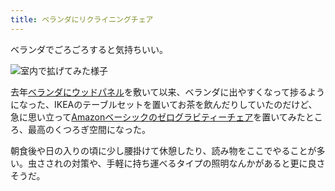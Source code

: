 ```yaml
---
title: ベランダにリクライニングチェア
---
```

ベランダでごろごろすると気持ちいい。

![](https://lh3.googleusercontent.com/docs/ADP-6oHtzdP7SaIoIBI5awsj-VzE1dR0jNfG76hUcB6I0XfoM5dfFGnMi_5d5zKnfo5y3u8q_YHTdzA33A6AzcOzyZ6c_aNN-q_Lmu390ws2W6v4CmMJgtLHSQcrPQekHvV-0QpckZhvPnqkmrcRnXa_tSeNP2kdrwsah2F-iSdoOr_j8IT-ZS89RUk_X_sPKyWcnPGjyOGa6YLedyPuu4z2be74kuYrQMsAXM5F4uU5EsSVpsEUKa2xurQAaYCxvb332VCEmdoah3dANroYh4MwTactW7qCxCIGfReezpQOg1QzzD6UutpbZhuSVb-D2JzxEjAE_czSyVWwF4baqmqrpJnsuNeclOJpN0N_BqhlOmT70Tlh5nj6fbgFqXZJRHULuwSywoF1hhT68bq3-4duAgsJMuk35XSTugjtN8dlyApDm6n9sT1pTXKIqnkoaoQ_FCkmkYmhBDhHw-C2tL-N_lbw7vJAzPYTvYTuW1pqKeKMcBL3dePYWoqUjXI15jTjY3SlxhkgzTNhjZg4Cb_ZsYfDiB8CKh-lbDD_l2cl4_C50mZOQWVw6ZMsbu3v-zdeBPwgsiz1AC0bap11vNU5C7HAM2ShWfJXkyP1I5ChqTAVcCPpmLzw4QiDIR2yUHM06CjvAVG46nL0Pr0g8xOR4xdw0qQYuVYKRRz-1V63ZDKFdtdKlox-7AI-Lk88YpiVaxu8UA4fnUK2KpRXZvnjdN6ZwU9xGfzDSQfq9t_10ffkFGDfJbGOAcRieYAFS1F7ymkKhhD_8Iwrf6JKLJsDg1eK5vE2lk_-jqSE4ik3yfidHwi7ioHwbkZ8YQ1Sy1bHb7RcRDTNskuYXYIPNxtf4-pnAPhV2z8nrODRtlNdLeDWzdfsrY_SvZeNOl5IExWfHMu40XPYEdFK2NlfXKNwpEJ-WRE7vbR_M0l77Dec_Hu5VVBBcKqBziFuhuypjs7dVvWlMOGc47Tz6WWDQ9wGXoEULwrm2gyyn4wjs47UPUL8A1wzWL5p7QWp92JJxuGmuHuallz-W-hgU0ssQHVH8j1o1zBsIZbVOtZ6sIKRqLiONxi_-CslLpoVGLvVTm7huwL0fuFH7-Eau3B9EMG-B57Ia_qWoFByE09Wu6xs25SCM3-8RvLKQyYarQd-lPkoAyYOhfzYS_ZIU9Grj015mms7lVtVPzVcZG9J-vNp_8t2Cm7Y6eM7QNgPP0ZUw8tN4jkCHD8Q24XM4YTCl5B0uraqWlQjmrRyALSeQbfdo_fazzTd "室内で拡げてみた様子")

去年[ベランダにウッドパネル](https://r7kamura.com/articles/2021-09-30-wood-panel)を敷いて以来、ベランダに出やすくなって捗るようになった、IKEAのテーブルセットを置いてお茶を飲んだりしていたのだけど、急に思い立って[Amazonベーシックのゼログラビティーチェア](https://www.amazon.co.jp/dp/B0716DKHS1)を置いてみたところ、最高のくつろぎ空間になった。

朝食後や日の入りの頃に少し腰掛けて休憩したり、読み物をここでやることが多い。虫さされの対策や、手軽に持ち運べるタイプの照明なんかがあると更に良さそうだ。
